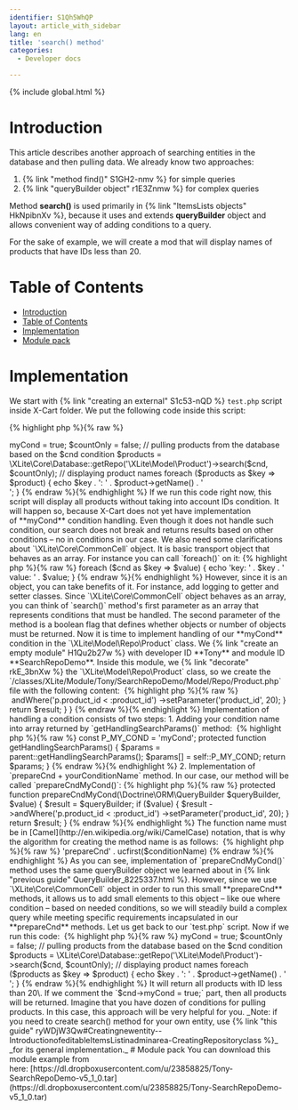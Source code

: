 ```yaml
---
identifier: S1Qh5WhQP
layout: article_with_sidebar
lang: en
title: 'search() method'
categories:
  - Developer docs

---
```


{% include global.html %}

# Introduction

This article describes another approach of searching entities in the database and then pulling data. We already know two approaches:

1.  {% link "method find()" S1GH2-nmv %} for simple queries
2.  {% link "queryBuilder object" r1E3Znmw %} for complex queries

Method **search()** is used primarily in {% link "ItemsLists objects" HkNpibnXv %}, because it uses and extends **queryBuilder** object and allows convenient way of adding conditions to a query.

For the sake of example, we will create a mod that will display names of products that have IDs less than 20.

# Table of Contents

*   [Introduction](#introduction)
*   [Table of Contents](#table-of-contents)
*   [Implementation](#implementation)
*   [Module pack](#module-pack)

# Implementation

We start with {% link "creating an external" S1c53-nQD %} `test.php` script inside X-Cart folder. We put the following code inside this script: 

{% highlight php %}{% raw %}
<?php

//X-Cart initializtion
require_once 'top.inc.php';

// defining condition object
$cnd = new \XLite\Core\CommonCell();
$cnd->myCond = true;

$countOnly = false;

// pulling products from the database based on the $cnd condition
$products = \XLite\Core\Database::getRepo('\XLite\Model\Product')->search($cnd, $countOnly);

// displaying product names
foreach ($products as $key => $product) {
    echo $key . ': ' . $product->getName() . '<br />';
}
{% endraw %}{% endhighlight %}

If we run this code right now, this script will display all products without taking into account IDs condition. It will happen so, because X-Cart does not yet have implementation of **myCond** condition handling. Even though it does not handle such condition, our search does not break and returns results based on other conditions – no in conditions in our case.

We also need some clarifications about `\XLite\Core\CommonCell` object. It is basic transport object that behaves as an array. For instance you can call `foreach()` on it:

{% highlight php %}{% raw %}
foreach ($cnd as $key => $value) {
	echo 'key: ' . $key . ' value: ' . $value;
}
{% endraw %}{% endhighlight %}

However, since it is an object, you can take benefits of it. For instance, add logging to getter and setter classes.

Since `\XLite\Core\CommonCell` object behaves as an array, you can think of `search()` method's first parameter as an array that represents conditions that must be handled. The second parameter of the method is a boolean flag that defines whether objects or number of objects must be returned.

Now it is time to implement handling of our **myCond** condition in the `\XLite\Model\Repo\Product` class. We {% link "create an empty module" H1Qu2b27w %} with developer ID **Tony** and module ID **SearchRepoDemo**. Inside this module, we {% link "decorate" rkE_3bnXw %} the `\XLite\Model\Repo\Product` class, so we create the `<X-Cart>/classes/XLite/Module/Tony/SearchRepoDemo/Model/Repo/Product.php` file with the following content: 

{% highlight php %}{% raw %}
 <?php
// vim: set ts=4 sw=4 sts=4 et:

namespace XLite\Module\Tony\SearchRepoDemo\Model\Repo;

/**
 * The "product" model repository
 */
abstract class Product extends \XLite\Model\Repo\Product implements \XLite\Base\IDecorator
{
    const P_MY_COND = 'myCond';

    protected function getHandlingSearchParams()
    {
        $params = parent::getHandlingSearchParams();
        $params[] = self::P_MY_COND;
        return $params;
    }

    protected function prepareCndMyCond(\Doctrine\ORM\QueryBuilder $queryBuilder, $value)
    {
        $result = $queryBuilder;
        if ($value) {
            $result
                ->andWhere('p.product_id < :product_id')
                ->setParameter('product_id', 20);
        }

        return $result;
    }
}
{% endraw %}{% endhighlight %}

Implementation of handling a condition consists of two steps:

1.  Adding your condition name into array returned by `getHandlingSearchParams()` method: 

    {% highlight php %}{% raw %}
        const P_MY_COND = 'myCond';

        protected function getHandlingSearchParams()
        {
            $params = parent::getHandlingSearchParams();

            $params[] = self::P_MY_COND;

            return $params;
        }
    {% endraw %}{% endhighlight %}
2.  Implementation of `prepareCnd + yourConditionName` method. In our case, our method will be called `prepareCndMyCond()`:

    {% highlight php %}{% raw %}
        protected function prepareCndMyCond(\Doctrine\ORM\QueryBuilder $queryBuilder, $value)
        {
            $result = $queryBuilder;

            if ($value) {
                $result
                    ->andWhere('p.product_id < :product_id')
                    ->setParameter('product_id', 20);
            }

            return $result;
        }
    {% endraw %}{% endhighlight %}

    The function name must be in [Camel](http://en.wikipedia.org/wiki/CamelCase) notation, that is why the algorithm for creating the method name is as follows: 

    {% highlight php %}{% raw %}
    'prepareCnd' . ucfirst($conditionName)
    {% endraw %}{% endhighlight %}

    As you can see, implementation of `prepareCndMyCond()` method uses the same queryBuilder object we learned about in {% link "previous guide" QueryBuilder_8225337.html %}. However, since we use `\XLite\Core\CommonCell` object in order to run this small **prepareCnd** methods, it allows us to add small elements to this object – like oue where condition – based on needed conditions, so we will steadily build a complex query while meeting specific requirements incapsulated in our **prepareCnd** methods.

Let us get back to our `test.php` script. Now if we run this code: 

{% highlight php %}{% raw %}
<?php
//X-Cart initializtion
require_once 'top.inc.php';

// defining condition object
$cnd = new \XLite\Core\CommonCell();
$cnd->myCond = true;

$countOnly = false;

// pulling products from the database based on the $cnd condition
$products = \XLite\Core\Database::getRepo('\XLite\Model\Product')->search($cnd, $countOnly);

// displaying product names
foreach ($products as $key => $product) {
    echo $key . ': ' . $product->getName() . '<br />';
}
{% endraw %}{% endhighlight %}

It will return all products with ID less than 20\. If we comment the `$cnd->myCond = true;` part, then all products will be returned.

Imagine that you have dozen of conditions for pulling products. In this case, this approach will be very helpful for you.

_Note: if you need to create search() method for your own entity, use {% link "this guide" ryWDjW3Qw#Creatingnewentity--IntroductionofeditableItemsListinadminarea-CreatingRepositoryclass %}_ _for its general implementation._

# Module pack

You can download this module example from here: [https://dl.dropboxusercontent.com/u/23858825/Tony-SearchRepoDemo-v5_1_0.tar](https://dl.dropboxusercontent.com/u/23858825/Tony-SearchRepoDemo-v5_1_0.tar)